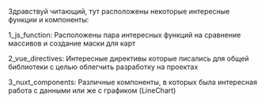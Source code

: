 Здравствуй читающий, тут расположены некоторые интересные функции и компоненты:

1_js_function: Расположены пара интересных функций на сравнение массивов и создание маски для карт

2_vue_directives: Интересные директивы которые писались для общей библиотеки с целью облегчить разработку на проектах

3_nuxt_components: Различные компоненты, в которых была интересная работа с данными или же с графиком (LineChart)